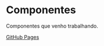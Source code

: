 # Componentes 

 Componentes que venho trabalhando.

[GitHub Pages](https://kairosmp.github.io/desafio/graphics/)
